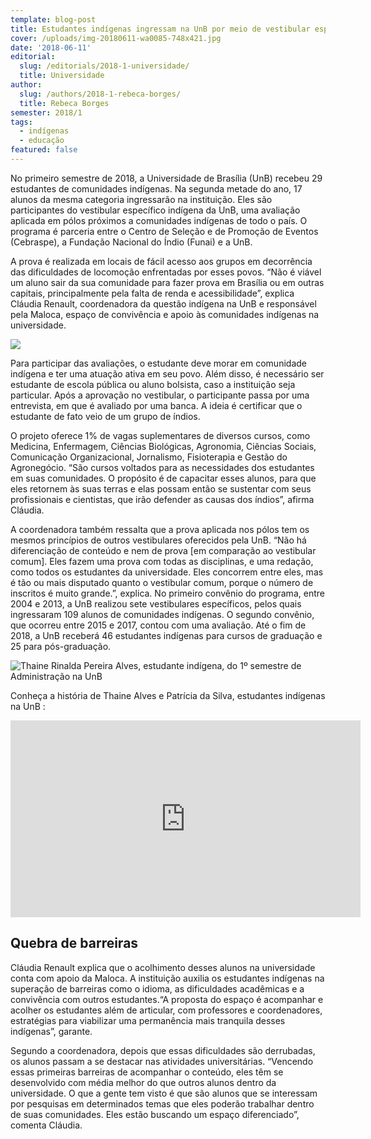 ```yaml
---
template: blog-post
title: Estudantes indígenas ingressam na UnB por meio de vestibular específico
cover: /uploads/img-20180611-wa0085-748x421.jpg
date: '2018-06-11'
editorial:
  slug: /editorials/2018-1-universidade/
  title: Universidade
author:
  slug: /authors/2018-1-rebeca-borges/
  title: Rebeca Borges
semester: 2018/1
tags:
  - indígenas
  - educação
featured: false
---
```



No primeiro semestre de 2018, a Universidade de Brasília (UnB) recebeu 29 estudantes de comunidades indígenas. Na segunda metade do ano, 17 alunos da mesma categoria ingressarão na instituição. Eles são participantes do vestibular específico indígena da UnB, uma avaliação aplicada em pólos próximos a comunidades indígenas de todo o país. O programa é parceria entre o Centro de Seleção e de Promoção de Eventos (Cebraspe), a Fundação Nacional do Índio (Funai) e a UnB.

A prova é realizada em locais de fácil acesso aos grupos em decorrência das dificuldades de locomoção enfrentadas por esses povos. “Não é viável um aluno sair da sua comunidade para fazer prova em Brasília ou em outras capitais, principalmente pela falta de renda e acessibilidade”, explica Cláudia Renault, coordenadora da questão indígena na UnB e responsável pela Maloca, espaço de convivência e apoio às comunidades indígenas na universidade.

![](/uploads/img-20180611-wa0086.jpg)

Para participar das avaliações, o estudante deve morar em comunidade indígena e ter uma atuação ativa em seu povo. Além disso, é necessário ser estudante de escola pública ou aluno bolsista, caso a instituição seja particular. Após a aprovação no vestibular, o participante passa por uma entrevista, em que é avaliado por uma banca. A ideia é certificar que o estudante de fato veio de um grupo de índios.

O projeto oferece 1% de vagas suplementares de diversos cursos, como Medicina, Enfermagem, Ciências Biológicas, Agronomia, Ciências Sociais, Comunicação Organizacional, Jornalismo, Fisioterapia e Gestão do Agronegócio. “São cursos voltados para as necessidades dos estudantes em suas comunidades. O propósito é de capacitar esses alunos, para que eles retornem às suas terras e elas possam então se sustentar com seus profissionais e cientistas, que irão defender as causas dos índios”, afirma Cláudia.

A coordenadora também ressalta que a prova aplicada nos pólos tem os mesmos princípios de outros vestibulares oferecidos pela UnB. “Não há diferenciação de conteúdo e nem de prova \[em comparação ao vestibular comum]. Eles fazem uma prova com todas as disciplinas, e uma redação, como todos os estudantes da universidade. Eles concorrem entre eles, mas é tão ou mais disputado quanto o vestibular comum, porque o número de inscritos é muito grande.”, explica. No primeiro convênio do programa, entre 2004 e 2013, a UnB realizou sete vestibulares específicos, pelos quais ingressaram 109 alunos de comunidades indígenas. O segundo convênio, que ocorreu entre 2015 e 2017, contou com uma avaliação. Até o fim de 2018, a UnB receberá 46 estudantes indígenas para cursos de graduação e 25 para pós-graduação.

![Thaine Rinalda Pereira Alves, estudante indígena, do 1º semestre de Administração na UnB](/uploads/img-20180611-wa0088.jpg)

Conheça a história de Thaine Alves e Patrícia da Silva, estudantes indígenas na UnB
:

<iframe width="560" height="315" src="https://www.youtube.com/embed/Wj_rHToR8J4" frameborder="0" allow="autoplay; encrypted-media" allowfullscreen></iframe>

## Quebra de barreiras

Cláudia Renault explica que o acolhimento desses alunos na universidade conta com apoio da Maloca. A instituição auxilia os estudantes indígenas na superação de barreiras como o idioma, as dificuldades acadêmicas e a convivência com outros estudantes.“A proposta do espaço é acompanhar e acolher os estudantes além de articular, com professores e coordenadores, estratégias para viabilizar uma permanência mais tranquila desses indígenas”, garante.

Segundo a coordenadora, depois que essas dificuldades são derrubadas, os alunos passam a se destacar nas atividades universitárias. “Vencendo essas primeiras barreiras de acompanhar o conteúdo, eles têm se desenvolvido com média melhor do que outros alunos dentro da universidade. O que a gente tem visto é que são alunos que se interessam por pesquisas em determinados temas que eles poderão trabalhar dentro de suas comunidades. Eles estão buscando um espaço diferenciado”, comenta Cláudia.
